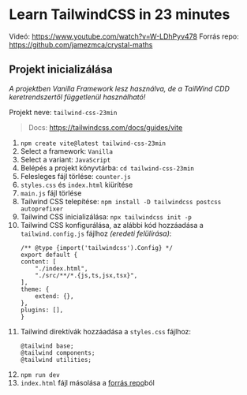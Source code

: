 # Learn TailwindCSS in 23 minutes
Videó: https://www.youtube.com/watch?v=W-LDhPyv478
Forrás repo: https://github.com/jamezmca/crystal-maths

## Projekt inicializálása
*A projektben Vanilla Framework lesz használva, de a TailWind CDD keretrendszertől függetlenül használható!*

Projekt neve: `tailwind-css-23min`

> Docs: https://tailwindcss.com/docs/guides/vite
1. `npm create vite@latest tailwind-css-23min`
2. Select a framework: `Vanilla`
3. Select a variant: `JavaScript`
4. Belépés a projekt könyvtárba: `cd tailwind-css-23min` 
5. Felesleges fájl törlése: `counter.js`
6. `styles.css` és `index.html` kiürítése
7. `main.js` fájl törlése
8. Tailwind CSS telepítése: `npm install -D tailwindcss postcss autoprefixer`
9. Tailwind CSS inicializálása: `npx tailwindcss init -p`
10. Tailwind CSS konfigurálása, az alábbi kód hozzáadása a `tailwind.config.js` fájlhoz *(eredeti felülírása)*:
    ```
    /** @type {import('tailwindcss').Config} */
    export default {
    content: [
        "./index.html",
        "./src/**/*.{js,ts,jsx,tsx}",
    ],
    theme: {
        extend: {},
    },
    plugins: [],
    }
    ```
11. Tailwind direktívák hozzáadása a `styles.css` fájlhoz:
    ```
    @tailwind base;
    @tailwind components;
    @tailwind utilities;
    ```
12. `npm run dev`
13. `index.html` fájl másolása a [forrás repo](https://github.com/jamezmca/crystal-maths/blob/main/index_blank.html)ból